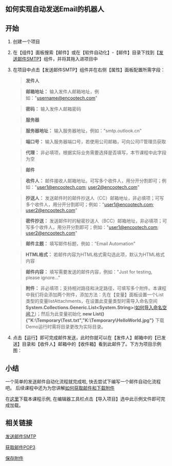
## 如何实现自动发送Email的机器人

## 开始
1. 创建一个项目
2. 在【组件】面板搜索【邮件】或在【软件自动化】-【邮件】目录下找到【[发送邮件SMTP](https://academy.encoo.com/zh-cn/wiki/Activities/AppAutomation/Mail/SendMailSMTP.md)】组件，并将其拖入进项目中
3. 在项目中点击【发送邮件SMTP】组件并在右侧【属性】面板配置所需字段：
    > **发件人**

    > **邮箱地址：** 输入发件人邮箱地址，例如："username@encootech.com"

    > **密码：** 输入发件人邮箱密码

    > **服务器**

    > **服务器地址：** 输入服务器地址，例如："smtp.outlook.cn"

    > **端口号：** 输入服务器端口号，若使用公司邮箱，可向公司IT管理员获取

    > **代理：** 非必填项，根据实际业务需要选择是否填写，本节课程中此字段为空

    > **邮件**

    > **收件人：** 邮件接收人邮箱地址。可写多个收件人，用分开分割即可；例如："user1@encootech.com; user2@encootech.com"

    > **抄送人：** 发送邮件时的邮件抄送人（CC）邮箱地址，非必填项；可写多个收件人，用分开分割即可；例如："user1@encootech.com; user2@encootech.com"
    
    > **密件抄送：** 发送邮件时的秘密抄送人（BCC）邮箱地址，非必填项；可写多个收件人，用分开分割即可；例如："user1@encootech.com; user2@encootech.com"

    > **邮件主题：** 填写邮件标题，例如："Email Automation"

    > **HTML格式：** 若邮件内容为HTML格式需勾选此项，默认为HTML格式内容

    > **邮件内容：** 填写需要发送的邮件内容，例如："Just for testing, please ignore..."

    > **附件：** 非必填项；支持相对路径和决定路径，可填写多个附件。本课程中我们将会添加两个附件，添加方法：先在【变量】面板设置一个List<string>类型的变量listAttachments，在设置此变量类型时需导入命名空间**System.Collections.Generic.List<System.String>**([如何导入命名空间？](https://academy.encoo.com/wiki/Studio/ImportNamespaces.md?))；然后为此变量初始化 **new List<string>(){"K:\Temporary\Test.txt","K:\Temporary\HelloWorld.jpg"}** 下载Demo运行时需将目录更改为实际目录。
4. 点击【运行】即可完成邮件发送，此时你就可以在【发件人】邮箱中的【已发送】目录和【收件人】邮箱中的【收件箱】看到此邮件了。下方为项目示例图：




## 小结
一个简单的发送邮件自动化流程就完成啦, 快去尝试下编写一个邮件自动化流程吧。
后续课程中还为为您讲解[如何获取邮件和下载附件](https://academy.encoo.com/wiki/Studio/ImportNamespaces.md?)

在[这里](https://academy.encoo.com/wiki/Studio/ImportNamespaces.md?)下载本课程示例, 在编辑器工具栏点击【导入项目】选中此示例文件即可完成加载。


## 相关链接
[发送邮件SMTP](https://academy.encoo.com/zh-cn/wiki/Activities/AppAutomation/Mail/SendMailSMTP.md)

[获取邮件POP3](https://academy.bottime.com/zh-cn/wiki/Activities/AppAutomation/Mail/GetMailPOP3.md?_v=v2020.1)

[保存附件](https://academy.bottime.com/zh-cn/wiki/Activities/AppAutomation/Mail/SaveAttachment.md?_v=v2020.1)